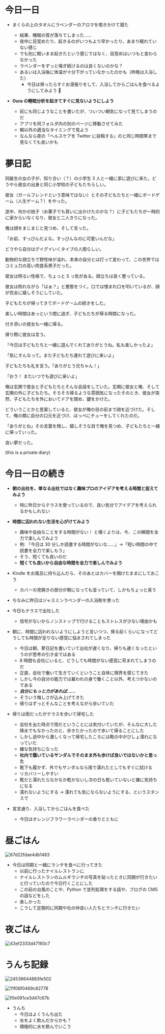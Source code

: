 # 今日一日
- まくらの上のタオルにラベンダーのアロマを噴きかけて寝た
    - 結果、睡眠の質が落ちてしまった......
    - 夜中に目覚めたり、起きるのがいつもより早かったり、あまり眠れていない感じ
    - でも別に眠いまま起きたという感じではなく、目覚めはいつもと変わらなかった
    - ラベンダーをずっと嗅ぎ続けるのは良くないのかな？
    - あるいは入浴後に体温が十分下がっていなかったのかも（昨晩は入浴した）
        - 今日は帰ったらすぐお湯張りをして、入浴してからごはんを食べるようにしてみよう 🍚

- **Oura の睡眠分析を起きてすぐに見ないようにしよう**
    - 前にも同じようなことを書いたが、ついつい朝気になって見てしまうのだ
    - アプリを同フォルダ内の別のページに移動させてみた
    - 朝以外の適当なタイミングで見よう
    - なんなら夜の「ヘルスケアを Twitter に投稿する」のと同じ時間帯まで見なくても良いかも

# 夢日記
同級生の女の子が、知り合い（？）の小学生 3 人と一緒に家に遊びに来た。どうやら彼女の出身と同じ小学校の子どもたちらしい。

彼女（ガールフレンドという意味ではない）とその子どもたちと一緒にボードゲーム（人生ゲーム？）をやった。

途中、何かの拍子（お菓子でも買いに出かけたのかな？）に子どもたちが一時的に家からいなくなり、彼女と二人きりになった。

俺は顔をまじまじと見つめ、そして言った。

「お前、すっぴんだよな。すっぴんなのに可愛いんだな」

どうやら自分はグイグイいくタイプの人間らしい。

動物的な顔立ちで野性味が溢れ、本来の自分とは打って変わって、この世界ではコミュ力の高い肉食系男子だった。

彼女は明るい性格で、ちょっと S っ気がある。顔立ちは良く整っている。

彼女は照れながら「はぁ？」と悪態をつく。口では憎まれ口を叩いているが、顔が完全に嬉しそうにしていた。

子どもたちが帰ってきてボードゲームの続きをした。

楽しい時間はあっという間に過ぎ、子どもたちが帰る時間になった。

付き添いの彼女も一緒に帰る。

帰り際に彼女は言う。

「今日は子どもたちと一緒に遊んでくれてありがとうね。私も楽しかったよ」

「気にすんなって。また子どもたち連れて遊びに来いよ」

子どもたちも礼を言う。「ありがとう兄ちゃん！」

「おう！ またいつでも遊びに来いよ」

俺は玄関で彼女と子どもたちとそんな会話をしていた。玄関に彼女と俺、そして玄関の外に子どもたち。そろそろ帰るような雰囲気になったそのとき、彼女が突然、子どもたちを外においてドアを閉め、鍵をかけた。

どういうことかと思案していると、彼女が俺の目の前まで顔を近づけた。そして、俺の頬に自分の口元を近づけ、ほっぺにチューをしてくれたのだ。

「ありがとね」その言葉を残し、嬉しそうな目で俺を見つめ、子どもたちと一緒に帰っていった。

良い夢だった。

 (this is a private diary) 

# 今日一日の続き
- **朝の出社を、単なる出社ではなく趣味プロのアイデアを考える時間と捉えてみよう**
    - 特に昨日からテラスを使っているので、良い気分でアイデアを考えられるかもしれない

- **時間に囚われない生活を心がけてみよう**
    - 趣味や自由なことをする時間がない！ と嘆くよりは、今、この瞬間を全力で楽しんでみよう
    - 例: 「今日は 30 分しか読書する時間がないな......」→「短い時間の中で読書を全力で楽しもう」
    - そう、短くても良いのだ
    - **短くても良いから自由な時間を全力で楽しんでみよう**

- Kindle をお風呂に持ち込んだら、そのあとはカバーを開けたままにしておこう
    - カバーの見開きの部分が朝になっても湿っていて、しかもちょっと臭う

- ちなみに昨日はジャスミンラベンダーの入浴剤を使った

- 今日もテラスで出社した
    - 信号がないからノンストップで行けることもストレスが少ない理由かも

- 朝に、時間に囚われないようにしようと言いつつ、帰る前くらいになってどうしても時間が足りない感覚に悩まされてしまった
    - 今日は朝、夢日記を書いていて出社が遅くなり、帰りも遅くなったというのが思考の引き金ではある
    - 8 時間も会社にいると、どうしても時間がない感覚に苛まれてしまうのだ
    - 正直、会社で働いて生きていくということ自体に限界を感じてきた
    - しかし今の自分の能力では雇われの身で働くこと以外、考えつかないのである
    - **_自分にもっと力があれば......_**
    - そういう悔しさが込み上げてきた
    - 帰りはずっとそんなことを考えながら歩いていた

- 帰りは雨だったがテラスを歩いて帰宅した
    - 会社を出た時点で雨だということには気付いていたが、そんなに大した降水でもなかったのと、歩きたかったので歩いて帰ることにした
    - しかし途中から激しくなって帰宅したころには靴の中がびしょ濡れになっていた
    - 嫌な気持ちになった
    - **社内で履いているサンダルでそのまま外も歩けば良いではないかと思った**
    - 靴下も履かず、外でもサンダルなら雨で濡れたとしてもすぐに拭ける
    - リカバリーしやすい
    - 靴だと濡れたらなかなか乾かないし次の日も乾いていないと嫌に気持ちになる
    - 濡れないようにする → 濡れても気にならないようにする、というスタンスで

- 宣言通り、入浴してからごはんを食べた
    - 今日はオレンジフラワーラベンダーの香りとともに

# 昼ごはん
![67d22fdae4db1483](/images/2019/10/67d22fdae4db1483.jpg)

- 今日は同期と一緒にランチを食べに行ってきた
    - 以前に行ったナイルレストランに
    - ナイルレストランのムルギランチの写真を貼ったときに同期が行きたいと行っていたので今日行くことにした
    - この前の台風のことや、Python で並列処理をする話や、ブログの CMS の話などをした
    - 楽しかった
    - こうして定期的に同期や社の仲良い人たちとランチに行きたい

# 夜ごはん
![43ef2333d47160c7](/images/2019/10/43ef2333d47160c7.jpg)

# うんち記録
![24539644883fe502](/images/2019/10/24539644883fe502.png)

![11f06f0469c82778](/images/2019/10/11f06f0469c82778.png)

![f0e091ce3d47c67b](/images/2019/10/f0e091ce3d47c67b.png)

- うんち
    - 今日はよくうんち出た
    - 水をよく飲んだからかも？
    - 積極的に水を飲んでいこう
